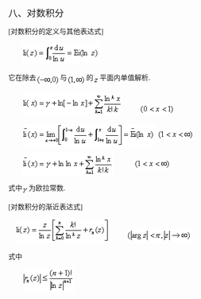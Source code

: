 <div class=Section1>
<p class=MsoNormal><span lang=ZH-CN style='font-size:14.0pt;font-family:宋体_GB2312'>八、对数积分</span></p>
<p class=MsoNormal><span lang=EN-US style='font-family:宋体_GB2312'>[</span><span
lang=ZH-CN style='font-family:宋体_GB2312'>对数积分的定义与其他表达式</span><span lang=EN-US
style='font-family:宋体_GB2312'>]</span></p>
<pre><span lang=EN-US style='font-family:宋体_GB2312'>&nbsp;&nbsp;&nbsp;&nbsp;&nbsp;&nbsp;&nbsp; </span><sub><span
lang=EN-US style='font-size:10.5pt;font-family:宋体_GB2312'><img width=155
height=41 src="res/17e9d95da129bdd93c34fb6cc6aaaa52_5719_files/image002.gif"
u1:shapes="_x0000_i1025"></span></sub></pre>
<p class=MsoNormal><span lang=ZH-CN style='font-family:宋体_GB2312'>它在除去</span><sub><span
lang=EN-US style='font-size:10.5pt;font-family:宋体_GB2312'><img width=48
height=21 src="res/17e9d95da129bdd93c34fb6cc6aaaa52_5719_files/image004.gif"
u1:shapes="_x0000_i1026" align=absmiddle></span></sub><span lang=ZH-CN
style='font-family:宋体_GB2312'>与</span><sub><span lang=EN-US style='font-size:
10.5pt;font-family:宋体_GB2312'><img width=39 height=21
src="res/17e9d95da129bdd93c34fb6cc6aaaa52_5719_files/image006.gif" u1:shapes="_x0000_i1027"
align=absmiddle></span></sub><span lang=ZH-CN style='font-family:宋体_GB2312'>的</span><sub><span
lang=EN-US style='font-size:10.5pt;font-family:宋体_GB2312'><img width=13
height=13 src="res/17e9d95da129bdd93c34fb6cc6aaaa52_5719_files/image008.gif"
u1:shapes="_x0000_i1028" align=absmiddle></span></sub><span lang=ZH-CN
style='font-family:宋体_GB2312'>平面内单值解析</span><span lang=EN-US style='font-family:
宋体_GB2312'>.</span></p>
<pre><span lang=EN-US style='font-family:宋体_GB2312'>&nbsp;&nbsp;&nbsp;&nbsp;&nbsp;&nbsp;&nbsp; </span><sub><span
lang=EN-US style='font-size:10.5pt;font-family:宋体_GB2312'><img width=201
height=45 src="res/17e9d95da129bdd93c34fb6cc6aaaa52_5719_files/image010.gif"
u1:shapes="_x0000_i1029"></span></sub><span lang=EN-US style='font-family:宋体_GB2312'>&nbsp;&nbsp;&nbsp;&nbsp;&nbsp;&nbsp;&nbsp;&nbsp;&nbsp;&nbsp;</span><sub><span
lang=EN-US style='font-size:10.5pt;font-family:宋体_GB2312'><img width=71
height=21 src="res/17e9d95da129bdd93c34fb6cc6aaaa52_5719_files/image012.gif"
u1:shapes="_x0000_i1030"></span></sub></pre><pre><span lang=EN-US
style='font-family:宋体_GB2312'>&nbsp;&nbsp;&nbsp;&nbsp;&nbsp;&nbsp;&nbsp;&nbsp;</span><sub><span
lang=EN-US style='font-size:10.5pt;font-family:宋体_GB2312'><img width=268
height=45 src="res/17e9d95da129bdd93c34fb6cc6aaaa52_5719_files/image014.gif"
u1:shapes="_x0000_i1031" align=absmiddle></span></sub><span lang=EN-US
style='font-family:宋体_GB2312'>&nbsp;</span><sub><span lang=EN-US
style='font-size:10.5pt;font-family:宋体_GB2312'><img width=75 height=21
src="res/17e9d95da129bdd93c34fb6cc6aaaa52_5719_files/image016.gif" u1:shapes="_x0000_i1032"
align=absmiddle></span></sub></pre><pre><span lang=EN-US style='font-family:
宋体_GB2312'>&nbsp;&nbsp;&nbsp;&nbsp;&nbsp;&nbsp;&nbsp;&nbsp;</span><sub><span
lang=EN-US style='font-size:10.5pt;font-family:宋体_GB2312'><img width=183
height=45 src="res/17e9d95da129bdd93c34fb6cc6aaaa52_5719_files/image018.gif"
u1:shapes="_x0000_i1033" align=absmiddle></span></sub><span lang=EN-US
style='font-family:宋体_GB2312'>&nbsp;&nbsp;&nbsp;&nbsp;&nbsp;&nbsp;&nbsp;&nbsp;&nbsp;&nbsp;&nbsp;&nbsp;</span><sub><span
lang=EN-US style='font-size:10.5pt;font-family:宋体_GB2312'><img width=75
height=21 src="res/17e9d95da129bdd93c34fb6cc6aaaa52_5719_files/image019.gif"
u1:shapes="_x0000_i1034" align=absmiddle></span></sub></pre>
<p class=MsoNormal><span lang=ZH-CN style='font-family:宋体_GB2312'>式中</span><sub><span
lang=EN-US style='font-size:10.5pt;font-family:宋体_GB2312'><img width=13
height=15 src="res/17e9d95da129bdd93c34fb6cc6aaaa52_5719_files/image021.gif"
u1:shapes="_x0000_i1035" align=absmiddle></span></sub><span lang=ZH-CN
style='font-family:宋体_GB2312'>为欧拉常数</span><span lang=EN-US style='font-family:
宋体_GB2312'>.</span></p>
<p class=MsoNormal><span lang=EN-US style='font-family:宋体_GB2312'>[</span><span
lang=ZH-CN style='font-family:宋体_GB2312'>对数积分的渐近表达式</span><span lang=EN-US
style='font-family:宋体_GB2312'>]</span></p>
<pre><span lang=EN-US style='font-family:宋体_GB2312'>&nbsp;&nbsp;&nbsp; </span><sub><span
lang=EN-US style='font-size:10.5pt;font-family:宋体_GB2312'><img width=189
height=48 src="res/17e9d95da129bdd93c34fb6cc6aaaa52_5719_files/image023.gif"
u1:shapes="_x0000_i1051"></span></sub><span lang=EN-US style='font-family:宋体_GB2312'>&nbsp;&nbsp;&nbsp;&nbsp;&nbsp;&nbsp;&nbsp;&nbsp;&nbsp;&nbsp;</span><sub><span
lang=EN-US style='font-size:10.5pt;font-family:宋体_GB2312'><img width=131
height=27 src="res/17e9d95da129bdd93c34fb6cc6aaaa52_5719_files/image025.gif"
u1:shapes="_x0000_i1052"></span></sub></pre>
<p class=MsoNormal><span lang=ZH-CN style='font-family:宋体_GB2312'>式中</span></p>
<pre><span lang=EN-US style='font-family:宋体_GB2312'>&nbsp;&nbsp;&nbsp;&nbsp;&nbsp;&nbsp; &nbsp;</span><sub><span
lang=EN-US style='font-size:10.5pt;font-family:宋体_GB2312'><img width=105
height=49 src="res/17e9d95da129bdd93c34fb6cc6aaaa52_5719_files/image027.gif"
u1:shapes="_x0000_i1053"></span></sub></pre></div>